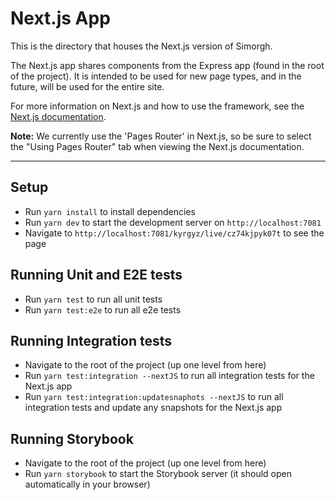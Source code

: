 # Next.js App

This is the directory that houses the Next.js version of Simorgh.

The Next.js app shares components from the Express app (found in the root of the project). It is intended to be used for new page types, and in the future, will be used for the entire site.

For more information on Next.js and how to use the framework, see the [Next.js documentation](https://nextjs.org/docs).

**Note:** We currently use the 'Pages Router' in Next.js, so be sure to select the "Using Pages Router" tab when viewing the Next.js documentation.

---

## Setup

- Run `yarn install` to install dependencies
- Run `yarn dev` to start the development server on `http://localhost:7081`
- Navigate to `http://localhost:7081/kyrgyz/live/cz74kjpyk07t` to see the page

## Running Unit and E2E tests

- Run `yarn test` to run all unit tests
- Run `yarn test:e2e` to run all e2e tests

## Running Integration tests

- Navigate to the root of the project (up one level from here)
- Run `yarn test:integration --nextJS` to run all integration tests for the Next.js app
- Run `yarn test:integration:updatesnaphots --nextJS` to run all integration tests and update any snapshots for the Next.js app

## Running Storybook

- Navigate to the root of the project (up one level from here)
- Run `yarn storybook` to start the Storybook server (it should open automatically in your browser)
